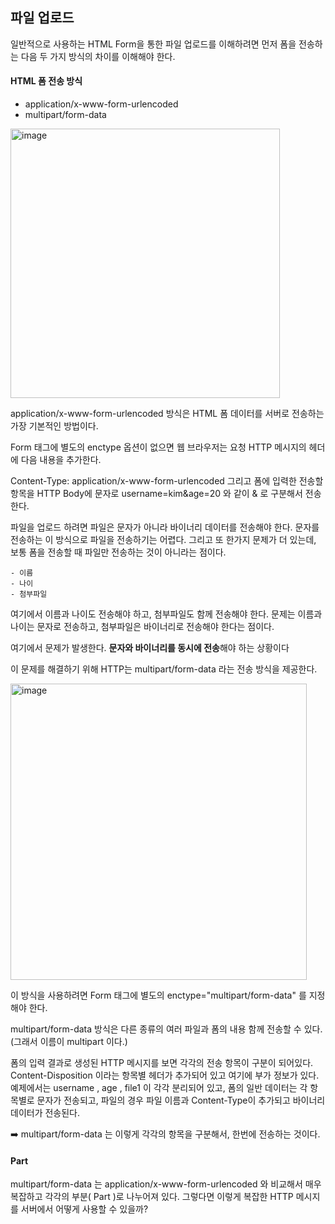 ## 파일 업로드

일반적으로 사용하는 HTML Form을 통한 파일 업로드를 이해하려면 먼저 폼을 전송하는 다음 두 가지
방식의 차이를 이해해야 한다.


#### HTML 폼 전송 방식
- application/x-www-form-urlencoded
- multipart/form-data

<img width="431" alt="image" src="https://github.com/zeunxx/Inflearn-Spring-RoadMap/assets/81572478/73b51e95-44b5-46b1-9cb2-7622c7241e36">


application/x-www-form-urlencoded 방식은 HTML 폼 데이터를 서버로 전송하는 가장 기본적인 방법이다. 

Form 태그에 별도의 enctype 옵션이 없으면 웹 브라우저는 요청 HTTP 메시지의 헤더에 다음 내용을 추가한다.


Content-Type: application/x-www-form-urlencoded
그리고 폼에 입력한 전송할 항목을 HTTP Body에 문자로 username=kim&age=20 와 같이 & 로 구분해서
전송한다.


파일을 업로드 하려면 파일은 문자가 아니라 바이너리 데이터를 전송해야 한다. 
문자를 전송하는 이 방식으로 파일을 전송하기는 어렵다. 그리고 또 한가지 문제가 더 있는데, 
보통 폼을 전송할 때 파일만 전송하는 것이 아니라는 점이다.


```
- 이름
- 나이
- 첨부파일
```

여기에서 이름과 나이도 전송해야 하고, 첨부파일도 함께 전송해야 한다. 문제는 이름과 나이는 문자로
전송하고, 첨부파일은 바이너리로 전송해야 한다는 점이다. 

여기에서 문제가 발생한다. **문자와 바이너리를 동시에 전송**해야 하는 상황이다


이 문제를 해결하기 위해 HTTP는 multipart/form-data 라는 전송 방식을 제공한다.


<img width="474" alt="image" src="https://github.com/zeunxx/Inflearn-Spring-RoadMap/assets/81572478/a43b7695-c659-4703-9027-3474de0205c9">

이 방식을 사용하려면 Form 태그에 별도의 enctype="multipart/form-data" 를 지정해야 한다.


multipart/form-data 방식은 다른 종류의 여러 파일과 폼의 내용 함께 전송할 수 있다. (그래서 이름이 multipart 이다.)

폼의 입력 결과로 생성된 HTTP 메시지를 보면 각각의 전송 항목이 구분이 되어있다. Content-Disposition 이라는 항목별 헤더가 추가되어 있고 여기에 부가 정보가 있다.
예제에서는 username , age , file1 이 각각 분리되어 있고, 폼의 일반 데이터는 각 항목별로 문자가 전송되고, 
파일의 경우 파일 이름과 Content-Type이 추가되고 바이너리 데이터가 전송된다.


➡️ multipart/form-data 는 이렇게 각각의 항목을 구분해서, 한번에 전송하는 것이다.


#### Part
multipart/form-data 는 application/x-www-form-urlencoded 와 비교해서 매우 복잡하고 
각각의 부분( Part )로 나누어져 있다. 그렇다면 이렇게 복잡한 HTTP 메시지를 서버에서 어떻게 사용할 수 있을까?

<br><Br>

### 
